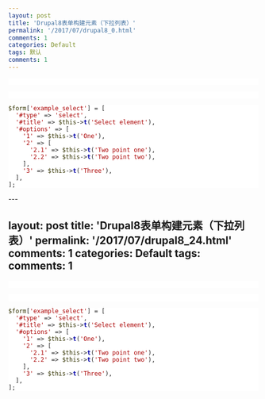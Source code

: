 ```yaml
---
layout: post
title: 'Drupal8表单构建元素（下拉列表）'
permalink: '/2017/07/drupal8_0.html'
comments: 1
categories: Default
tags: 默认
comments: 1
---
```

<pre style='background-color: white; border: 0px; box-sizing: border-box; color: #222222; font-family: Monaco, Consolas, "Andale Mono", "Ubuntu Mono", monospace; font-size: 13px; font-stretch: inherit; font-variant-numeric: inherit; line-height: inherit; overflow: auto; padding: 0px; vertical-align: baseline; white-space: pre-wrap;'><code style='border: 0px; box-sizing: border-box; font-family: Monaco, Consolas, "Andale Mono", "Ubuntu Mono", monospace; font-size: 0.92308em; font-stretch: inherit; font-style: inherit; font-variant: inherit; font-weight: inherit; line-height: inherit; margin: 0px; padding: 0px; vertical-align: baseline;'><span style="border: 0px; box-sizing: border-box; color: #333300; font-family: inherit; font-size: 12px; font-stretch: inherit; font-style: inherit; font-variant: inherit; font-weight: inherit; line-height: inherit; margin: 0px; padding: 0px; vertical-align: baseline;"><br/></span></code></pre>

<pre style='background-color: white; border: 0px; box-sizing: border-box; color: #222222; font-family: Monaco, Consolas, "Andale Mono", "Ubuntu Mono", monospace; font-size: 13px; font-stretch: inherit; font-variant-numeric: inherit; line-height: inherit; overflow: auto; padding: 0px; vertical-align: baseline; white-space: pre-wrap;'><code style='border: 0px; box-sizing: border-box; font-family: Monaco, Consolas, "Andale Mono", "Ubuntu Mono", monospace; font-size: 0.92308em; font-stretch: inherit; font-style: inherit; font-variant: inherit; font-weight: inherit; line-height: inherit; margin: 0px; padding: 0px; vertical-align: baseline;'><span style="border: 0px; box-sizing: border-box; color: #333300; font-family: inherit; font-size: 12px; font-stretch: inherit; font-style: inherit; font-variant: inherit; font-weight: inherit; line-height: inherit; margin: 0px; padding: 0px; vertical-align: baseline;"><br/></span></code></pre>

<pre style='background-color: white; border: 0px; box-sizing: border-box; color: #222222; font-family: Monaco, Consolas, "Andale Mono", "Ubuntu Mono", monospace; font-size: 13px; font-stretch: inherit; font-variant-numeric: inherit; line-height: inherit; overflow: auto; padding: 0px; vertical-align: baseline; white-space: pre-wrap;'><code style='border: 0px; box-sizing: border-box; font-family: Monaco, Consolas, "Andale Mono", "Ubuntu Mono", monospace; font-size: 0.92308em; font-stretch: inherit; font-style: inherit; font-variant: inherit; font-weight: inherit; line-height: inherit; margin: 0px; padding: 0px; vertical-align: baseline;'><span style="border: 0px; box-sizing: border-box; color: #333300; font-family: inherit; font-size: 12px; font-stretch: inherit; font-style: inherit; font-variant: inherit; font-weight: inherit; line-height: inherit; margin: 0px; padding: 0px; vertical-align: baseline;">$form</span>[<span style="border: 0px; box-sizing: border-box; color: #aa0000; font-family: inherit; font-size: 12px; font-stretch: inherit; font-style: inherit; font-variant: inherit; font-weight: inherit; line-height: inherit; margin: 0px; padding: 0px; vertical-align: baseline;">'example_select'</span>] = [<br/>  <span style="border: 0px; box-sizing: border-box; color: #aa0000; font-family: inherit; font-size: 12px; font-stretch: inherit; font-style: inherit; font-variant: inherit; font-weight: inherit; line-height: inherit; margin: 0px; padding: 0px; vertical-align: baseline;">'#type'</span> =&gt; <span style="border: 0px; box-sizing: border-box; color: #aa0000; font-family: inherit; font-size: 12px; font-stretch: inherit; font-style: inherit; font-variant: inherit; font-weight: inherit; line-height: inherit; margin: 0px; padding: 0px; vertical-align: baseline;">'select'</span>,<br/>  <span style="border: 0px; box-sizing: border-box; color: #aa0000; font-family: inherit; font-size: 12px; font-stretch: inherit; font-style: inherit; font-variant: inherit; font-weight: inherit; line-height: inherit; margin: 0px; padding: 0px; vertical-align: baseline;">'#title'</span> =&gt; <span style="border: 0px; box-sizing: border-box; color: #333300; font-family: inherit; font-size: 12px; font-stretch: inherit; font-style: inherit; font-variant: inherit; font-weight: inherit; line-height: inherit; margin: 0px; padding: 0px; vertical-align: baseline;">$this</span>-&gt;<span style="border: 0px; box-sizing: border-box; color: #0000aa; font-family: inherit; font-size: 12px; font-stretch: inherit; font-style: inherit; font-variant: inherit; font-weight: inherit; line-height: inherit; margin: 0px; padding: 0px; vertical-align: baseline;"><a href="https://api.drupal.org/api/drupal/core%21lib%21Drupal%21Core%21StringTranslation%21StringTranslationTrait.php/function/StringTranslationTrait%3A%3At/8.2.x" style="border: 0px; box-sizing: border-box; color: #0000aa; font-family: inherit; font-stretch: inherit; font-style: inherit; font-variant: inherit; font-weight: bold; line-height: inherit; margin: 0px; padding: 0px; text-decoration-line: none; vertical-align: baseline;" title="Translates a string to the current language or to a given language.">t</a></span>(<span style="border: 0px; box-sizing: border-box; color: #aa0000; font-family: inherit; font-size: 12px; font-stretch: inherit; font-style: inherit; font-variant: inherit; font-weight: inherit; line-height: inherit; margin: 0px; padding: 0px; vertical-align: baseline;">'Select element'</span>),<br/>  <span style="border: 0px; box-sizing: border-box; color: #aa0000; font-family: inherit; font-size: 12px; font-stretch: inherit; font-style: inherit; font-variant: inherit; font-weight: inherit; line-height: inherit; margin: 0px; padding: 0px; vertical-align: baseline;">'#options'</span> =&gt; [<br/>    <span style="border: 0px; box-sizing: border-box; color: #aa0000; font-family: inherit; font-size: 12px; font-stretch: inherit; font-style: inherit; font-variant: inherit; font-weight: inherit; line-height: inherit; margin: 0px; padding: 0px; vertical-align: baseline;">'1'</span> =&gt; <span style="border: 0px; box-sizing: border-box; color: #333300; font-family: inherit; font-size: 12px; font-stretch: inherit; font-style: inherit; font-variant: inherit; font-weight: inherit; line-height: inherit; margin: 0px; padding: 0px; vertical-align: baseline;">$this</span>-&gt;<span style="border: 0px; box-sizing: border-box; color: #0000aa; font-family: inherit; font-size: 12px; font-stretch: inherit; font-style: inherit; font-variant: inherit; font-weight: inherit; line-height: inherit; margin: 0px; padding: 0px; vertical-align: baseline;"><a href="https://api.drupal.org/api/drupal/core%21lib%21Drupal%21Core%21StringTranslation%21StringTranslationTrait.php/function/StringTranslationTrait%3A%3At/8.2.x" style="border: 0px; box-sizing: border-box; color: #0000aa; font-family: inherit; font-stretch: inherit; font-style: inherit; font-variant: inherit; font-weight: bold; line-height: inherit; margin: 0px; padding: 0px; text-decoration-line: none; vertical-align: baseline;" title="Translates a string to the current language or to a given language.">t</a></span>(<span style="border: 0px; box-sizing: border-box; color: #aa0000; font-family: inherit; font-size: 12px; font-stretch: inherit; font-style: inherit; font-variant: inherit; font-weight: inherit; line-height: inherit; margin: 0px; padding: 0px; vertical-align: baseline;">'One'</span>),<br/>    <span style="border: 0px; box-sizing: border-box; color: #aa0000; font-family: inherit; font-size: 12px; font-stretch: inherit; font-style: inherit; font-variant: inherit; font-weight: inherit; line-height: inherit; margin: 0px; padding: 0px; vertical-align: baseline;">'2'</span> =&gt; [<br/>      <span style="border: 0px; box-sizing: border-box; color: #aa0000; font-family: inherit; font-size: 12px; font-stretch: inherit; font-style: inherit; font-variant: inherit; font-weight: inherit; line-height: inherit; margin: 0px; padding: 0px; vertical-align: baseline;">'2.1'</span> =&gt; <span style="border: 0px; box-sizing: border-box; color: #333300; font-family: inherit; font-size: 12px; font-stretch: inherit; font-style: inherit; font-variant: inherit; font-weight: inherit; line-height: inherit; margin: 0px; padding: 0px; vertical-align: baseline;">$this</span>-&gt;<span style="border: 0px; box-sizing: border-box; color: #0000aa; font-family: inherit; font-size: 12px; font-stretch: inherit; font-style: inherit; font-variant: inherit; font-weight: inherit; line-height: inherit; margin: 0px; padding: 0px; vertical-align: baseline;"><a href="https://api.drupal.org/api/drupal/core%21lib%21Drupal%21Core%21StringTranslation%21StringTranslationTrait.php/function/StringTranslationTrait%3A%3At/8.2.x" style="border: 0px; box-sizing: border-box; color: #0000aa; font-family: inherit; font-stretch: inherit; font-style: inherit; font-variant: inherit; font-weight: bold; line-height: inherit; margin: 0px; padding: 0px; text-decoration-line: none; vertical-align: baseline;" title="Translates a string to the current language or to a given language.">t</a></span>(<span style="border: 0px; box-sizing: border-box; color: #aa0000; font-family: inherit; font-size: 12px; font-stretch: inherit; font-style: inherit; font-variant: inherit; font-weight: inherit; line-height: inherit; margin: 0px; padding: 0px; vertical-align: baseline;">'Two point one'</span>),<br/>      <span style="border: 0px; box-sizing: border-box; color: #aa0000; font-family: inherit; font-size: 12px; font-stretch: inherit; font-style: inherit; font-variant: inherit; font-weight: inherit; line-height: inherit; margin: 0px; padding: 0px; vertical-align: baseline;">'2.2'</span> =&gt; <span style="border: 0px; box-sizing: border-box; color: #333300; font-family: inherit; font-size: 12px; font-stretch: inherit; font-style: inherit; font-variant: inherit; font-weight: inherit; line-height: inherit; margin: 0px; padding: 0px; vertical-align: baseline;">$this</span>-&gt;<span style="border: 0px; box-sizing: border-box; color: #0000aa; font-family: inherit; font-size: 12px; font-stretch: inherit; font-style: inherit; font-variant: inherit; font-weight: inherit; line-height: inherit; margin: 0px; padding: 0px; vertical-align: baseline;"><a href="https://api.drupal.org/api/drupal/core%21lib%21Drupal%21Core%21StringTranslation%21StringTranslationTrait.php/function/StringTranslationTrait%3A%3At/8.2.x" style="border: 0px; box-sizing: border-box; color: #0000aa; font-family: inherit; font-stretch: inherit; font-style: inherit; font-variant: inherit; font-weight: bold; line-height: inherit; margin: 0px; padding: 0px; text-decoration-line: none; vertical-align: baseline;" title="Translates a string to the current language or to a given language.">t</a></span>(<span style="border: 0px; box-sizing: border-box; color: #aa0000; font-family: inherit; font-size: 12px; font-stretch: inherit; font-style: inherit; font-variant: inherit; font-weight: inherit; line-height: inherit; margin: 0px; padding: 0px; vertical-align: baseline;">'Two point two'</span>),<br/>    ],<br/>    <span style="border: 0px; box-sizing: border-box; color: #aa0000; font-family: inherit; font-size: 12px; font-stretch: inherit; font-style: inherit; font-variant: inherit; font-weight: inherit; line-height: inherit; margin: 0px; padding: 0px; vertical-align: baseline;">'3'</span> =&gt; <span style="border: 0px; box-sizing: border-box; color: #333300; font-family: inherit; font-size: 12px; font-stretch: inherit; font-style: inherit; font-variant: inherit; font-weight: inherit; line-height: inherit; margin: 0px; padding: 0px; vertical-align: baseline;">$this</span>-&gt;<span style="border: 0px; box-sizing: border-box; color: #0000aa; font-family: inherit; font-size: 12px; font-stretch: inherit; font-style: inherit; font-variant: inherit; font-weight: inherit; line-height: inherit; margin: 0px; padding: 0px; vertical-align: baseline;"><a href="https://api.drupal.org/api/drupal/core%21lib%21Drupal%21Core%21StringTranslation%21StringTranslationTrait.php/function/StringTranslationTrait%3A%3At/8.2.x" style="border: 0px; box-sizing: border-box; color: #0000aa; font-family: inherit; font-stretch: inherit; font-style: inherit; font-variant: inherit; font-weight: bold; line-height: inherit; margin: 0px; padding: 0px; text-decoration-line: none; vertical-align: baseline;" title="Translates a string to the current language or to a given language.">t</a></span>(<span style="border: 0px; box-sizing: border-box; color: #aa0000; font-family: inherit; font-size: 12px; font-stretch: inherit; font-style: inherit; font-variant: inherit; font-weight: inherit; line-height: inherit; margin: 0px; padding: 0px; vertical-align: baseline;">'Three'</span>),<br/>  ],<br/>];</code></pre>---
layout: post
title: 'Drupal8表单构建元素（下拉列表）'
permalink: '/2017/07/drupal8_24.html'
comments: 1
categories: Default
tags: 
comments: 1
---
<pre class="php" style='background-color: white; border: 0px; box-sizing: border-box; color: #222222; font-family: Monaco, Consolas, "Andale Mono", "Ubuntu Mono", monospace; font-size: 13px; font-stretch: inherit; font-variant-numeric: inherit; line-height: inherit; overflow: auto; padding: 0px; vertical-align: baseline; white-space: pre-wrap;'><code style='border: 0px; box-sizing: border-box; font-family: Monaco, Consolas, "Andale Mono", "Ubuntu Mono", monospace; font-size: 0.92308em; font-stretch: inherit; font-style: inherit; font-variant: inherit; font-weight: inherit; line-height: inherit; margin: 0px; padding: 0px; vertical-align: baseline;'><span class="php-variable" style="border: 0px; box-sizing: border-box; color: #333300; font-family: inherit; font-size: 12px; font-stretch: inherit; font-style: inherit; font-variant: inherit; font-weight: inherit; line-height: inherit; margin: 0px; padding: 0px; vertical-align: baseline;"><br/></span></code></pre>

<pre class="php" style='background-color: white; border: 0px; box-sizing: border-box; color: #222222; font-family: Monaco, Consolas, "Andale Mono", "Ubuntu Mono", monospace; font-size: 13px; font-stretch: inherit; font-variant-numeric: inherit; line-height: inherit; overflow: auto; padding: 0px; vertical-align: baseline; white-space: pre-wrap;'><code style='border: 0px; box-sizing: border-box; font-family: Monaco, Consolas, "Andale Mono", "Ubuntu Mono", monospace; font-size: 0.92308em; font-stretch: inherit; font-style: inherit; font-variant: inherit; font-weight: inherit; line-height: inherit; margin: 0px; padding: 0px; vertical-align: baseline;'><span class="php-variable" style="border: 0px; box-sizing: border-box; color: #333300; font-family: inherit; font-size: 12px; font-stretch: inherit; font-style: inherit; font-variant: inherit; font-weight: inherit; line-height: inherit; margin: 0px; padding: 0px; vertical-align: baseline;"><br/></span></code></pre>

<pre class="php" style='background-color: white; border: 0px; box-sizing: border-box; color: #222222; font-family: Monaco, Consolas, "Andale Mono", "Ubuntu Mono", monospace; font-size: 13px; font-stretch: inherit; font-variant-numeric: inherit; line-height: inherit; overflow: auto; padding: 0px; vertical-align: baseline; white-space: pre-wrap;'><code style='border: 0px; box-sizing: border-box; font-family: Monaco, Consolas, "Andale Mono", "Ubuntu Mono", monospace; font-size: 0.92308em; font-stretch: inherit; font-style: inherit; font-variant: inherit; font-weight: inherit; line-height: inherit; margin: 0px; padding: 0px; vertical-align: baseline;'><span class="php-variable" style="border: 0px; box-sizing: border-box; color: #333300; font-family: inherit; font-size: 12px; font-stretch: inherit; font-style: inherit; font-variant: inherit; font-weight: inherit; line-height: inherit; margin: 0px; padding: 0px; vertical-align: baseline;">$form</span>[<span class="php-string" style="border: 0px; box-sizing: border-box; color: #aa0000; font-family: inherit; font-size: 12px; font-stretch: inherit; font-style: inherit; font-variant: inherit; font-weight: inherit; line-height: inherit; margin: 0px; padding: 0px; vertical-align: baseline;">'example_select'</span>] = [<br/>  <span class="php-string" style="border: 0px; box-sizing: border-box; color: #aa0000; font-family: inherit; font-size: 12px; font-stretch: inherit; font-style: inherit; font-variant: inherit; font-weight: inherit; line-height: inherit; margin: 0px; padding: 0px; vertical-align: baseline;">'#type'</span> =&gt; <span class="php-string" style="border: 0px; box-sizing: border-box; color: #aa0000; font-family: inherit; font-size: 12px; font-stretch: inherit; font-style: inherit; font-variant: inherit; font-weight: inherit; line-height: inherit; margin: 0px; padding: 0px; vertical-align: baseline;">'select'</span>,<br/>  <span class="php-string" style="border: 0px; box-sizing: border-box; color: #aa0000; font-family: inherit; font-size: 12px; font-stretch: inherit; font-style: inherit; font-variant: inherit; font-weight: inherit; line-height: inherit; margin: 0px; padding: 0px; vertical-align: baseline;">'#title'</span> =&gt; <span class="php-variable" style="border: 0px; box-sizing: border-box; color: #333300; font-family: inherit; font-size: 12px; font-stretch: inherit; font-style: inherit; font-variant: inherit; font-weight: inherit; line-height: inherit; margin: 0px; padding: 0px; vertical-align: baseline;">$this</span>-&gt;<span class="php-function-or-constant" style="border: 0px; box-sizing: border-box; color: #0000aa; font-family: inherit; font-size: 12px; font-stretch: inherit; font-style: inherit; font-variant: inherit; font-weight: inherit; line-height: inherit; margin: 0px; padding: 0px; vertical-align: baseline;"><a class="local" href="https://api.drupal.org/api/drupal/core%21lib%21Drupal%21Core%21StringTranslation%21StringTranslationTrait.php/function/StringTranslationTrait%3A%3At/8.2.x" style="border: 0px; box-sizing: border-box; color: #0000aa; font-family: inherit; font-stretch: inherit; font-style: inherit; font-variant: inherit; font-weight: bold; line-height: inherit; margin: 0px; padding: 0px; text-decoration-line: none; vertical-align: baseline;" title="Translates a string to the current language or to a given language.">t</a></span>(<span class="php-string" style="border: 0px; box-sizing: border-box; color: #aa0000; font-family: inherit; font-size: 12px; font-stretch: inherit; font-style: inherit; font-variant: inherit; font-weight: inherit; line-height: inherit; margin: 0px; padding: 0px; vertical-align: baseline;">'Select element'</span>),<br/>  <span class="php-string" style="border: 0px; box-sizing: border-box; color: #aa0000; font-family: inherit; font-size: 12px; font-stretch: inherit; font-style: inherit; font-variant: inherit; font-weight: inherit; line-height: inherit; margin: 0px; padding: 0px; vertical-align: baseline;">'#options'</span> =&gt; [<br/>    <span class="php-string" style="border: 0px; box-sizing: border-box; color: #aa0000; font-family: inherit; font-size: 12px; font-stretch: inherit; font-style: inherit; font-variant: inherit; font-weight: inherit; line-height: inherit; margin: 0px; padding: 0px; vertical-align: baseline;">'1'</span> =&gt; <span class="php-variable" style="border: 0px; box-sizing: border-box; color: #333300; font-family: inherit; font-size: 12px; font-stretch: inherit; font-style: inherit; font-variant: inherit; font-weight: inherit; line-height: inherit; margin: 0px; padding: 0px; vertical-align: baseline;">$this</span>-&gt;<span class="php-function-or-constant" style="border: 0px; box-sizing: border-box; color: #0000aa; font-family: inherit; font-size: 12px; font-stretch: inherit; font-style: inherit; font-variant: inherit; font-weight: inherit; line-height: inherit; margin: 0px; padding: 0px; vertical-align: baseline;"><a class="local" href="https://api.drupal.org/api/drupal/core%21lib%21Drupal%21Core%21StringTranslation%21StringTranslationTrait.php/function/StringTranslationTrait%3A%3At/8.2.x" style="border: 0px; box-sizing: border-box; color: #0000aa; font-family: inherit; font-stretch: inherit; font-style: inherit; font-variant: inherit; font-weight: bold; line-height: inherit; margin: 0px; padding: 0px; text-decoration-line: none; vertical-align: baseline;" title="Translates a string to the current language or to a given language.">t</a></span>(<span class="php-string" style="border: 0px; box-sizing: border-box; color: #aa0000; font-family: inherit; font-size: 12px; font-stretch: inherit; font-style: inherit; font-variant: inherit; font-weight: inherit; line-height: inherit; margin: 0px; padding: 0px; vertical-align: baseline;">'One'</span>),<br/>    <span class="php-string" style="border: 0px; box-sizing: border-box; color: #aa0000; font-family: inherit; font-size: 12px; font-stretch: inherit; font-style: inherit; font-variant: inherit; font-weight: inherit; line-height: inherit; margin: 0px; padding: 0px; vertical-align: baseline;">'2'</span> =&gt; [<br/>      <span class="php-string" style="border: 0px; box-sizing: border-box; color: #aa0000; font-family: inherit; font-size: 12px; font-stretch: inherit; font-style: inherit; font-variant: inherit; font-weight: inherit; line-height: inherit; margin: 0px; padding: 0px; vertical-align: baseline;">'2.1'</span> =&gt; <span class="php-variable" style="border: 0px; box-sizing: border-box; color: #333300; font-family: inherit; font-size: 12px; font-stretch: inherit; font-style: inherit; font-variant: inherit; font-weight: inherit; line-height: inherit; margin: 0px; padding: 0px; vertical-align: baseline;">$this</span>-&gt;<span class="php-function-or-constant" style="border: 0px; box-sizing: border-box; color: #0000aa; font-family: inherit; font-size: 12px; font-stretch: inherit; font-style: inherit; font-variant: inherit; font-weight: inherit; line-height: inherit; margin: 0px; padding: 0px; vertical-align: baseline;"><a class="local" href="https://api.drupal.org/api/drupal/core%21lib%21Drupal%21Core%21StringTranslation%21StringTranslationTrait.php/function/StringTranslationTrait%3A%3At/8.2.x" style="border: 0px; box-sizing: border-box; color: #0000aa; font-family: inherit; font-stretch: inherit; font-style: inherit; font-variant: inherit; font-weight: bold; line-height: inherit; margin: 0px; padding: 0px; text-decoration-line: none; vertical-align: baseline;" title="Translates a string to the current language or to a given language.">t</a></span>(<span class="php-string" style="border: 0px; box-sizing: border-box; color: #aa0000; font-family: inherit; font-size: 12px; font-stretch: inherit; font-style: inherit; font-variant: inherit; font-weight: inherit; line-height: inherit; margin: 0px; padding: 0px; vertical-align: baseline;">'Two point one'</span>),<br/>      <span class="php-string" style="border: 0px; box-sizing: border-box; color: #aa0000; font-family: inherit; font-size: 12px; font-stretch: inherit; font-style: inherit; font-variant: inherit; font-weight: inherit; line-height: inherit; margin: 0px; padding: 0px; vertical-align: baseline;">'2.2'</span> =&gt; <span class="php-variable" style="border: 0px; box-sizing: border-box; color: #333300; font-family: inherit; font-size: 12px; font-stretch: inherit; font-style: inherit; font-variant: inherit; font-weight: inherit; line-height: inherit; margin: 0px; padding: 0px; vertical-align: baseline;">$this</span>-&gt;<span class="php-function-or-constant" style="border: 0px; box-sizing: border-box; color: #0000aa; font-family: inherit; font-size: 12px; font-stretch: inherit; font-style: inherit; font-variant: inherit; font-weight: inherit; line-height: inherit; margin: 0px; padding: 0px; vertical-align: baseline;"><a class="local" href="https://api.drupal.org/api/drupal/core%21lib%21Drupal%21Core%21StringTranslation%21StringTranslationTrait.php/function/StringTranslationTrait%3A%3At/8.2.x" style="border: 0px; box-sizing: border-box; color: #0000aa; font-family: inherit; font-stretch: inherit; font-style: inherit; font-variant: inherit; font-weight: bold; line-height: inherit; margin: 0px; padding: 0px; text-decoration-line: none; vertical-align: baseline;" title="Translates a string to the current language or to a given language.">t</a></span>(<span class="php-string" style="border: 0px; box-sizing: border-box; color: #aa0000; font-family: inherit; font-size: 12px; font-stretch: inherit; font-style: inherit; font-variant: inherit; font-weight: inherit; line-height: inherit; margin: 0px; padding: 0px; vertical-align: baseline;">'Two point two'</span>),<br/>    ],<br/>    <span class="php-string" style="border: 0px; box-sizing: border-box; color: #aa0000; font-family: inherit; font-size: 12px; font-stretch: inherit; font-style: inherit; font-variant: inherit; font-weight: inherit; line-height: inherit; margin: 0px; padding: 0px; vertical-align: baseline;">'3'</span> =&gt; <span class="php-variable" style="border: 0px; box-sizing: border-box; color: #333300; font-family: inherit; font-size: 12px; font-stretch: inherit; font-style: inherit; font-variant: inherit; font-weight: inherit; line-height: inherit; margin: 0px; padding: 0px; vertical-align: baseline;">$this</span>-&gt;<span class="php-function-or-constant" style="border: 0px; box-sizing: border-box; color: #0000aa; font-family: inherit; font-size: 12px; font-stretch: inherit; font-style: inherit; font-variant: inherit; font-weight: inherit; line-height: inherit; margin: 0px; padding: 0px; vertical-align: baseline;"><a class="local" href="https://api.drupal.org/api/drupal/core%21lib%21Drupal%21Core%21StringTranslation%21StringTranslationTrait.php/function/StringTranslationTrait%3A%3At/8.2.x" style="border: 0px; box-sizing: border-box; color: #0000aa; font-family: inherit; font-stretch: inherit; font-style: inherit; font-variant: inherit; font-weight: bold; line-height: inherit; margin: 0px; padding: 0px; text-decoration-line: none; vertical-align: baseline;" title="Translates a string to the current language or to a given language.">t</a></span>(<span class="php-string" style="border: 0px; box-sizing: border-box; color: #aa0000; font-family: inherit; font-size: 12px; font-stretch: inherit; font-style: inherit; font-variant: inherit; font-weight: inherit; line-height: inherit; margin: 0px; padding: 0px; vertical-align: baseline;">'Three'</span>),<br/>  ],<br/>];</code></pre>